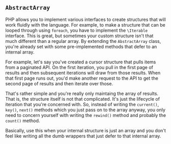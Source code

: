 ## `AbstractArray`

PHP allows you to implement various interfaces to create structures that will work fluidly with the language. For example, to make a structure that can be looped through using `foreach`, you have to implement the `\Iterable` interface. This is great, but sometimes your custom structure isn't that much different than a regular array. By extending the `AbstractArray` class, you're already set with some pre-implemented methods that defer to an internal array.

For example, let's say you've created a cursor structure that pulls items from a paginated API. On the first iteration, you pull in the first page of results and then subsequent iterations will draw from those results. When that first page runs out, you'd make another request to the API to get the second page of results and then iterate over those. 

That's rather simple and you're really only maintaing the array of results. That is, the structure itself is not that complicated. It's just the lifecycle of iteration that you're concerned with. So, instead of writing the `current()`, `key()`, `next()` methods which you just pass on to the array anyway, you only need to concern yourself with writing the `rewind()` method and probably the `count()` method. 

Basically, use this when your internal structure is just an array and you don't feel like writing all the dumb wrappers that just defer to that internal array.
